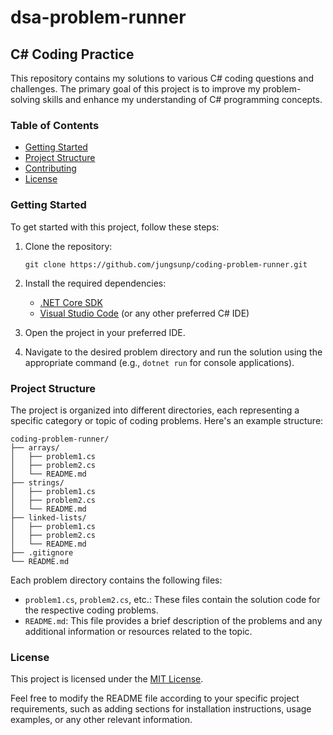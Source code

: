 # dsa-problem-runner

## C# Coding Practice

This repository contains my solutions to various C# coding questions and challenges. The primary goal of this project is to improve my problem-solving skills and enhance my understanding of C# programming concepts.

### Table of Contents

- [Getting Started](#getting-started)
- [Project Structure](#project-structure)
- [Contributing](#contributing)
- [License](#license)

### Getting Started

To get started with this project, follow these steps:

1. Clone the repository:
   ```
   git clone https://github.com/jungsunp/coding-problem-runner.git
   ```

2. Install the required dependencies:
   - [.NET Core SDK](https://dotnet.microsoft.com/download)
   - [Visual Studio Code](https://code.visualstudio.com/) (or any other preferred C# IDE)

3. Open the project in your preferred IDE.

4. Navigate to the desired problem directory and run the solution using the appropriate command (e.g., `dotnet run` for console applications).

### Project Structure

The project is organized into different directories, each representing a specific category or topic of coding problems. Here's an example structure:

```
coding-problem-runner/
├── arrays/
│   ├── problem1.cs
│   ├── problem2.cs
│   └── README.md
├── strings/
│   ├── problem1.cs
│   ├── problem2.cs
│   └── README.md
├── linked-lists/
│   ├── problem1.cs
│   ├── problem2.cs
│   └── README.md
├── .gitignore
└── README.md
```

Each problem directory contains the following files:

- `problem1.cs`, `problem2.cs`, etc.: These files contain the solution code for the respective coding problems.
- `README.md`: This file provides a brief description of the problems and any additional information or resources related to the topic.

### License

This project is licensed under the [MIT License](LICENSE).

Feel free to modify the README file according to your specific project requirements, such as adding sections for installation instructions, usage examples, or any other relevant information.
